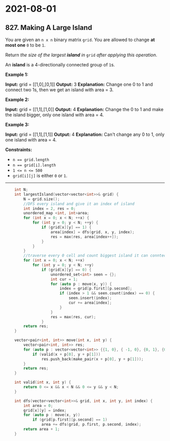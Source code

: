 # 2021-08-01

## 827. Making A Large Island

You are given an `n x n` binary matrix `grid`. You are allowed to change **at most one** `0` to be `1`.

Return _the size of the largest **island** in_ `grid` _after applying this operation_.

An **island** is a 4-directionally connected group of `1`s.

**Example 1:**

**Input:** grid = \[\[1,0\],\[0,1\]\]
**Output:** 3
**Explanation:** Change one 0 to 1 and connect two 1s, then we get an island with area = 3.

**Example 2:**

**Input:** grid = \[\[1,1\],\[1,0\]\]
**Output:** 4
**Explanation:** Change the 0 to 1 and make the island bigger, only one island with area = 4.

**Example 3:**

**Input:** grid = \[\[1,1\],\[1,1\]\]
**Output:** 4
**Explanation:** Can't change any 0 to 1, only one island with area = 4.

**Constraints:**

- `n == grid.length`
- `n == grid[i].length`
- `1 <= n <= 500`
- `grid[i][j]` is either `0` or `1`.

---

```c++
    int N;
    int largestIsland(vector<vector<int>>& grid) {
        N = grid.size();
        //DFS every island and give it an index of island
        int index = 2, res = 0;
        unordered_map <int, int>area;
        for (int x = 0; x < N; ++x) {
            for (int y = 0; y < N; ++y) {
                if (grid[x][y] == 1) {
                    area[index] = dfs(grid, x, y, index);
                    res = max(res, area[index++]);
                }
            }
        }
        //traverse every 0 cell and count biggest island it can conntect
        for (int x = 0; x < N; ++x)
            for (int y = 0; y < N; ++y)
                if (grid[x][y] == 0) {
                    unordered_set<int> seen = {};
                    int cur = 1;
                    for (auto p : move(x, y)) {
                        index = grid[p.first][p.second];
                        if (index > 1 && seen.count(index) == 0) {
                            seen.insert(index);
                            cur += area[index];
                        }
                    }
                    res = max(res, cur);
                }
        return res;
    }

    vector<pair<int, int>> move(int x, int y) {
        vector<pair<int, int>> res;
        for (auto p : vector<vector<int>> {{1, 0}, { -1, 0}, {0, 1}, {0, -1}}) {
            if (valid(x + p[0], y + p[1]))
                res.push_back(make_pair(x + p[0], y + p[1]));
        }
        return res;
    }

    int valid(int x, int y) {
        return 0 <= x && x < N && 0 <= y && y < N;
    }

    int dfs(vector<vector<int>>& grid, int x, int y, int index) {
        int area = 0;
        grid[x][y] = index;
        for (auto p : move(x, y))
            if (grid[p.first][p.second] == 1)
                area += dfs(grid, p.first, p.second, index);
        return area + 1;
    }
```
